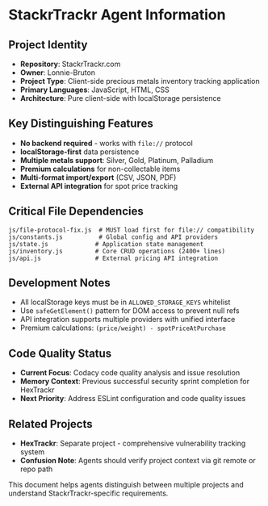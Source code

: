 # StackrTrackr Agent Information

## Project Identity
- **Repository**: StackrTrackr.com
- **Owner**: Lonnie-Bruton  
- **Project Type**: Client-side precious metals inventory tracking application
- **Primary Languages**: JavaScript, HTML, CSS
- **Architecture**: Pure client-side with localStorage persistence

## Key Distinguishing Features
- **No backend required** - works with `file://` protocol
- **localStorage-first** data persistence
- **Multiple metals support**: Silver, Gold, Platinum, Palladium
- **Premium calculations** for non-collectable items
- **Multi-format import/export** (CSV, JSON, PDF)
- **External API integration** for spot price tracking

## Critical File Dependencies
```
js/file-protocol-fix.js  # MUST load first for file:// compatibility
js/constants.js          # Global config and API providers
js/state.js             # Application state management
js/inventory.js         # Core CRUD operations (2400+ lines)
js/api.js               # External pricing API integration
```

## Development Notes
- All localStorage keys must be in `ALLOWED_STORAGE_KEYS` whitelist
- Use `safeGetElement()` pattern for DOM access to prevent null refs
- API integration supports multiple providers with unified interface
- Premium calculations: `(price/weight) - spotPriceAtPurchase`

## Code Quality Status
- **Current Focus**: Codacy code quality analysis and issue resolution
- **Memory Context**: Previous successful security sprint completion for HexTrackr
- **Next Priority**: Address ESLint configuration and code quality issues

## Related Projects
- **HexTrackr**: Separate project - comprehensive vulnerability tracking system
- **Confusion Note**: Agents should verify project context via git remote or repo path

This document helps agents distinguish between multiple projects and understand StackrTrackr-specific requirements.
